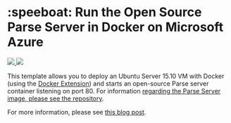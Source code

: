 # :speeboat: Run the Open Source Parse Server in Docker on Microsoft Azure

<a href="https://portal.azure.com/#create/Microsoft.Template/uri/https%3A%2F%2Fraw.githubusercontent.com%2Ffelixrieseberg%2Fparse-docker-azure%2Fmaster%2Fazuredeploy.json" target="_blank">
	<img src="http://azuredeploy.net/deploybutton.png"/>
</a>
<a href="http://armviz.io/#/?load=https%3A%2F%2Fraw.githubusercontent.com%2Ffelixrieseberg%2Fparse-docker-azure%2Fmaster%2Fazuredeploy.json" target="_blank">
    <img src="http://armviz.io/visualizebutton.png"/>
</a>

This template allows you to deploy an Ubuntu Server 15.10 VM with Docker (using the [Docker Extension](https://github.com/Azure/azure-docker-extension))
and starts an open-source Parse server container listening on port 80. For information [regarding the Parse Server image, please see the repository](https://github.com/felixrieseberg/parse-docker).

For more information, please see [this blog post](http://felixrieseberg.com/running-your-own-parse-with-azure-and-docker/).